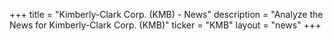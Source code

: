 +++
title = "Kimberly-Clark Corp. (KMB) - News"
description = "Analyze the News for Kimberly-Clark Corp. (KMB)"
ticker = "KMB"
layout = "news"
+++

